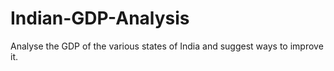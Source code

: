 # Indian-GDP-Analysis
Analyse the GDP of the various states of India and suggest ways to improve it.
